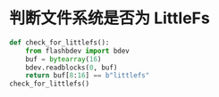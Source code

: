 # 判断文件系统是否为 LittleFs

```py
def check_for_littlefs():
    from flashbdev import bdev
    buf = bytearray(16)
    bdev.readblocks(0, buf)
    return buf[8:16] == b"littlefs"
check_for_littlefs()
```
